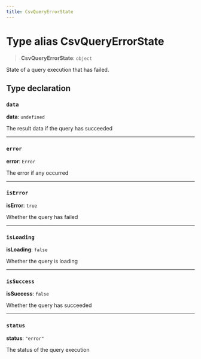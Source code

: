 ```yaml
---
title: CsvQueryErrorState
---
```


# Type alias CsvQueryErrorState

> **CsvQueryErrorState**: `object`

State of a query execution that has failed.

## Type declaration

### `data`

**data**: `undefined`

The result data if the query has succeeded

***

### `error`

**error**: `Error`

The error if any occurred

***

### `isError`

**isError**: `true`

Whether the query has failed

***

### `isLoading`

**isLoading**: `false`

Whether the query is loading

***

### `isSuccess`

**isSuccess**: `false`

Whether the query has succeeded

***

### `status`

**status**: `"error"`

The status of the query execution
